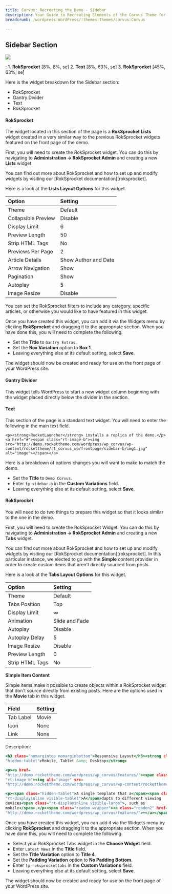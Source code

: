 ```yaml
---
title: Corvus: Recreating the Demo - Sidebar
description: Your Guide to Recreating Elements of the Corvus Theme for WordPress
breadcrumb: /wordpress:WordPress/!themes:Themes/corvus:Corvus

---
```


Sidebar Section
-----

![][demo]

:   1. **RokSprocket** [8%, 8%, se]
    2. **Text** [8%, 63%, se]
    3. **RokSprocket** [45%, 63%, se]

Here is the widget breakdown for the Sidebar section:

* RokSprocket
* Gantry Divider
* Text
* RokSprocket

#### RokSprocket

The widget located in this section of the page is a **RokSprocket Lists** widget created in a very similar way to the previous RokSprocket widgets featured on the front page of the demo.

First, you will need to create the RokSprocket widget. You can do this by navigating to **Administration -> RokSprocket Admin** and creating a new **Lists** widget.

You can find out more about RokSprocket and how to set up and modify widgets by visiting our [RokSprocket documentation][roksprocket].

Here is a look at the **Lists Layout Options** for this widget.

| Option              | Setting              |  
| :------------------ | :------------------- |  
| Theme               | Default              |  
| Collapsible Preview | Disable              |  
| Display Limit       | 6                    |  
| Preview Length      | 50                   |  
| Strip HTML Tags     | No                   |  
| Previews Per Page   | 2                    |  
| Article Details     | Show Author and Date |  
| Arrow Navigation    | Show                 |  
| Pagination          | Show                 |  
| Autoplay            | 5                    |  
| Image Resize        | Disable              |  

You can set the RokSprocket filters to include any category, specific articles, or otherwise you would like to have featured in this widget.

Once you have created this widget, you can add it via the Widgets menu by clicking **RokSprocket** and dragging it to the appropriate section. When you have done this, you will need to complete the following.

* Set the **Title** to `Gantry Extras`.
* Set the **Box Variation** option to **Box 1**.
* Leaving everything else at its default setting, select **Save**.

The widget should now be created and ready for use on the front page of your WordPress site.

#### Gantry Divider

This widget tells WordPress to start a new widget column beginning with the widget placed directly below the divider in the section.


#### Text

This section of the page is a standard text widget. You will need to enter the following in the main text field.

~~~
<p><strong>RocketLauncher</strong> installs a replica of the demo.</p>
<a href="#"><span class="rt-image-b"><img src="http://demo.rockettheme.com/wordpress/wp_corvus/wp-content/rockettheme/rt_corvus_wp/frontpage/sidebar-b/img1.jpg" alt="image"></span></a>
~~~

Here is a breakdown of options changes you will want to make to match the demo.

* Set the **Title** to `Demo Corvus`.
* Enter `fp-sidebar-b` in the **Custom Variations** field.
* Leaving everything else at its default setting, select **Save**.


#### RokSprocket

You will need to do two things to prepare this widget so that it looks similar to the one in the demo.

First, you will need to create the RokSprocket Widget. You can do this by navigating to **Administration -> RokSprocket Admin** and creating a new **Tabs** widget.

You can find out more about RokSprocket and how to set up and modify widgets by visiting our [RokSprocket documentation][roksprocket]. In this particular instance, we elected to go with the **Simple** content provider in order to create custom items that aren't directly sourced from posts.

Here is a look at the **Tabs Layout Options** for this widget.

| Option          | Setting        |
| :-------------- | :------------  |
| Theme           | Default        |
| Tabs Position   | Top            |
| Display Limit   | ∞              |
| Animation       | Slide and Fade |
| Autoplay        | Disable        |
| Autoplay Delay  | 5              |
| Image Resize    | Disable        |
| Preview Length  | 0              |
| Strip HTML Tags | No             |

**Simple Item Content**

Simple items make it possible to create objects within a RokSprocket widget that don't source directly from existing posts. Here are the options used in the **Movie** tab in this widget.

| Field     | Setting |  
| :-------- | :------ |  
| Tab Label | Movie   |  
| Icon      | None    |  
| Link      | None    |  

Description:

~~~ .html
<h3 class="nomargintop nomarginbottom">Responsive Layout</h3><strong class=
"hidden-tablet">Mobile, Tablet &amp; Desktop</strong>

<p><a href=
"http://demo.rockettheme.com/wordpress/wp_corvus/features/"><span class=
"rt-image-b"><img alt="image" src=
"http://demo.rockettheme.com/wordpress/wp_corvus/wp-content/rockettheme/rt_corvus_wp/frontpage/sidebar-b/img2.jpg"></span></a></p>

<p><span class="hidden-tablet">A single template that a</span><span class=
"rt-displayinline visible-tablet">A</span>dapts to different viewing
devices<span class="rt-displayinline visible-large">, such as
mobile</span>.</p><span class="readon-wrapper"><a class="readon2" href=
"http://demo.rockettheme.com/wordpress/wp_corvus/features/">+</a></span>
~~~

Once you have created this widget, you can add it via the Widgets menu by clicking **RokSprocket** and dragging it to the appropriate section. When you have done this, you will need to complete the following.

* Select your RokSprocket Tabs widget in the **Choose Widget** field.
* Enter `Latest News` in the **Title** field.
* Set the **Title Variation** option to **Title 4**.
* Set the **Padding Variation** option to **No Padding Bottom**.
* Enter `fp-roksprockettabs` in the **Custom Variations** field.
* Leaving everything else at its default setting, select **Save**.

The widget should now be created and ready for use on the front page of your WordPress site.

[demo]: assets/demo_5.jpeg